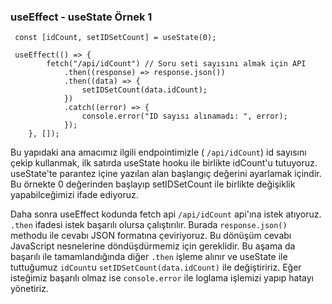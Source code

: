 ###  useEffect - useState Örnek 1
```
 const [idCount, setIDSetCount] = useState(0);

 useEffect(() => {
        fetch("/api/idCount") // Soru seti sayısını almak için API
            .then((response) => response.json())
            .then((data) => {
                setIDSetCount(data.idCount);
            })
            .catch((error) => {
                console.error("ID sayısı alınamadı: ", error);
            });
    }, []);
```

Bu yapıdaki ana amacımız ilgili endpointimizle ( `/api/idCount`) id sayısını çekip kullanmak, ilk satırda useState hooku ile birlikte idCount'u tutuyoruz. 
useState'te parantez içine yazılan alan başlangıç değerini ayarlamak içindir. Bu örnekte 0 değerinden başlayıp setIDSetCount ile birlikte değişiklik yapabilceğimizi
ifade ediyoruz. 

Daha sonra useEffect kodunda fetch api `/api/idCount` api'ına istek atıyoruz. `.then` ifadesi istek başarılı olursa çalıştırılır. Burada `response.json()` methodu ile cevabı
JSON formatına çeviriyoruz. Bu dönüşüm cevabı JavaScript nesnelerine döndüşdürmemiz için gereklidir. Bu aşama da başarılı ile tamamlandığında diğer `.then` işleme alınır ve
useState ile tuttuğumuz `idCount`u `setIDSetCount(data.idCount)` ile değiştiririz. Eğer isteğimiz başarılı olmaz ise `console.error` ile loglama işlemizi yapıp hatayı yönetiriz.
